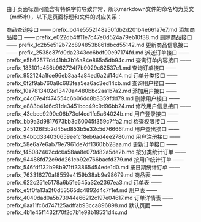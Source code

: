 由于页面标题可能含有特殊字符导致异常，所以markdown文件的命名均为英文（md5串），以下是页面标题和文件的对应关系：

商品查询接口 —— prefix_bd4e5552148a50fdb2d201b4e661a7e7.md
添加商品接口 —— prefix_e022db4ff11e7c47e0d524a79eb10f38.md
删除商品接口 —— prefix_1c2b5e512b72c894853b861dbcd55142.md
更新商品信息接口 —— prefix_2538c37fd0da2343cc6bdf00e97174fd.md
派送订单接口 —— prefix_e5b62577dd41bb3b16a84e865a5db94c.md
查询订单内容接口 —— prefix_183101e456b962724f7b9029c82537e1.md
查询订单接口 —— prefix_952124a1fce96eb3aa4a84ed6a2d14d4.md
订单分类接口 —— prefix_0f2f9ab760a8c683fea5ea6ac3ed14cb.md
查询用户接口 —— prefix_10a7813402e13470a4480bbc2aa1b7a2.md
添加用户接口 —— prefix_c4c07e4f474554c6b06dd8b8359fdd79.md
删除用户接口 —— prefix_e883b41d6c91de3451bcc49c9d96bb24.md
修改用户信息接口 —— prefix_43ebee9290e06b73cf4ed1fc5a64024b.md
用户登录接口 —— prefix_bb9a3d9817673bb3d60045f359c7ffa2.md
检查权限接口 —— prefix_245126f5b2d45ed853b5e32c5d76666f.md
用户登出接口 —— prefix_94bbd334030659eefcf8eb6ad4ee2780.md
用户注册接口 —— prefix_58e6a7e6ab79e7961de7df1360bb28aa.md
更新订单接口 —— prefix_f45082462cdc6a58aa8e079d82a5de2b.md
按分类统计订单 —— prefix_94488fd72c9dd261cb92c766bacfd379.md
按用户统计订单 —— prefix_546fdf132b98b971ff33865454ede1d0.md
按日期统计订单 —— prefix_763316270af8559e4159b38ab9e98679.md
商品表 —— prefix_622c251e5178a6b51e545a32e2367ea3.md
订单表 —— prefix_e5f0fa13a2f0d53565dc4892d4c7f1ef.md
用户表 —— prefix_4040dad0a5b73944e66212c197e04617.md
订单详情表 —— prefix_6aa11fc6d747f25adffab93cca896898.md
默认页面 —— prefix_4b1e45f1432f70f2c7b1e98b18531d4c.md
